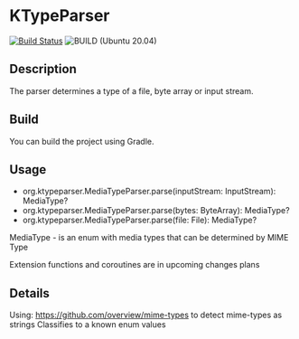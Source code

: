 # KTypeParser
[![Build Status](https://travis-ci.org/Isabek/media-type-parser.svg)](https://travis-ci.org/Isabek/es-response-parser)
![BUILD (Ubuntu 20.04)](https://github.com/alekseinovikov/KTypeParser/workflows/BUILD%20(Ubuntu%2020.04)/badge.svg?branch=master)

## Description
The parser determines a type of a file, byte array or input stream. 

## Build
You can build the project using Gradle.

## Usage

* org.ktypeparser.MediaTypeParser.parse(inputStream: InputStream): MediaType?
* org.ktypeparser.MediaTypeParser.parse(bytes: ByteArray): MediaType?
* org.ktypeparser.MediaTypeParser.parse(file: File): MediaType?

MediaType - is an enum with media types that can be determined by MIME Type

Extension functions and coroutines are in upcoming changes plans

## Details
Using: https://github.com/overview/mime-types to detect mime-types as strings
Classifies to a known enum values 